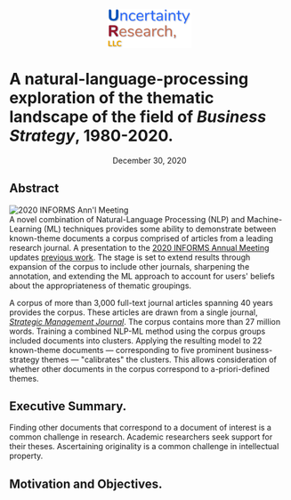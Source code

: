 
<p align="center">
<img width="150" align = "center" src="./graphics/UR_Logo.jpg" >


</p>



# A natural-language-processing exploration of the thematic landscape of the field of *Business Strategy*, 1980-2020.

<p align = "center">
December 30, 2020
</p>

## Abstract

<a  href="https://youtu.be/DRO1xVMoScE" target="_blank">
  <img width="600" align = "right" src="./graphics/201011 INFORMS Ann'l Mtg — CoverChart.png" alt="2020 INFORMS Ann'l Meeting"></a>

A novel combination of Natural-Language Processing (NLP) and Machine-Learning (ML) techniques provides some ability to demonstrate between known-theme documents a corpus comprised of articles from a leading research journal. A presentation to the [2020 INFORMS Annual Meeting](http://meetings2.informs.org/wordpress/annual2020/) updates [previous work](https://github.com/hamlett-neil-ur/BizStratTopicAnalysis/blob/master/201229_README_old.md). The stage is set to extend results through expansion of the corpus to include other journals, sharpening the annotation, and extending the ML approach to account for users' beliefs about the appropriateness of thematic groupings.

A corpus of more than 3,000 full-text journal articles spanning 40 years provides the corpus. These articles are drawn from a single journal, [*Strategic Management Journal*](https://onlinelibrary.wiley.com/journal/10970266). The corpus contains more than 27 million words. Training a combined NLP-ML method using the corpus groups included documents into clusters. Applying the resulting model to 22 known-theme documents — corresponding to five prominent business-strategy themes — "calibrates" the clusters. This allows consideration of whether other documents in the corpus correspond to a-priori-defined themes.

## Executive Summary.

Finding other documents that correspond to a document of interest is a common challenge in research. Academic researchers seek support for their theses. Ascertaining originality is a common challenge in intellectual property.







## Motivation and Objectives.
